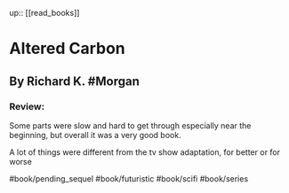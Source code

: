 up:: [[read_books]]

# Altered Carbon

## By Richard K. #Morgan

### Review:

Some parts were slow and hard to get through especially near the beginning,
but overall it was a very good book.

A lot of things were different from the tv show adaptation, for better or for worse

#book/pending_sequel 
#book/futuristic #book/scifi #book/series
